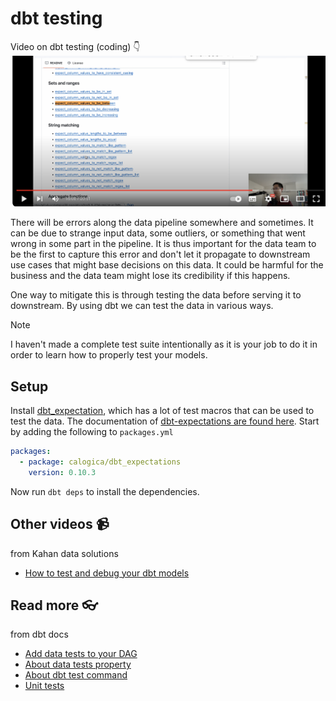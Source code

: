 # dbt testing

Video on dbt testing (coding) :point_down:
[![dbt testing code](https://github.com/kokchun/assets/blob/main/data_warehouse/dbt_testing_video.png?raw=true)](https://youtu.be/GRGPnSTCTFI)

There will be errors along the data pipeline somewhere and sometimes. It can be due to strange input data, some outliers, or something that went wrong in some part in the pipeline. It is thus important for the data team to be the first to capture this error and don't let it propagate to downstream use cases that might base decisions on this data. It could be harmful for the business and the data team might lose its credibility if this happens. 

One way to mitigate this is through testing the data before serving it to downstream. By using dbt we can test the data in various ways.

<!-- TODO: specify some tests here -->

> [!NOTE]
> I haven't made a complete test suite intentionally as it is your job to do it in order to learn how to properly test your models. 


## Setup

Install [dbt_expectation](https://hub.getdbt.com/calogica/dbt_expectations/latest/), which has a lot of test macros that can be used to test the data. The documentation of [dbt-expectations are found here](https://github.com/calogica/dbt-expectations/tree/0.10.3/?tab=readme-ov-file). Start by adding the following to `packages.yml`

```yml
packages:
  - package: calogica/dbt_expectations
    version: 0.10.3
```

Now run `dbt deps` to install the dependencies.


## Other videos :video_camera:

from Kahan data solutions 

- [How to test and debug your dbt models](https://www.youtube.com/watch?v=aCZUiCzoJt4&list=PLy4OcwImJzBLJzLYxpxaPUmCWp8j1esvT&index=6)

## Read more :eyeglasses:

from dbt docs
- [Add data tests to your DAG](https://docs.getdbt.com/docs/build/data-tests)
- [About data tests property](https://docs.getdbt.com/reference/resource-properties/data-tests)
- [About dbt test command](https://docs.getdbt.com/reference/commands/test)
- [Unit tests](https://docs.getdbt.com/docs/build/unit-tests)
